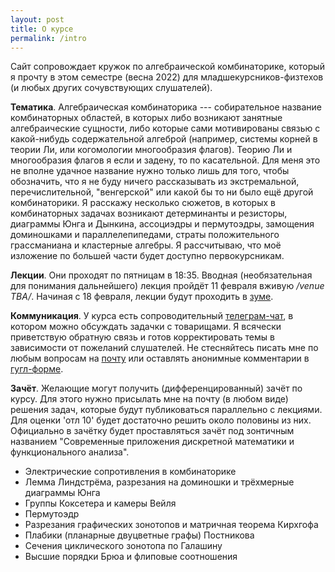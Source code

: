 ```yaml
---
layout: post
title: О курсе
permalink: /intro
---
```


Сайт сопровождает кружок по алгебраической комбинаторике, который я прочту в этом семестре (весна 2022) для младшекурсников-физтехов (и любых других сочувствующих слушателей). 

**Тематика**. Алгебраическая комбинаторика --- собирательное название комбинаторных областей, в которых либо возникают занятные алгебраические сущности, либо которые сами мотивированы связью с какой-нибудь содержательной алгеброй (например, системы корней в теории Ли, или когомологии многообразия флагов). Теорию Ли и многообразия флагов я если и задену, то по касательной. Для меня это не вполне удачное название нужно только лишь для того, чтобы обозначить, что я не буду ничего рассказывать из экстремальной, перечислительной, "венгерской" или какой бы то ни было ещё другой комбинаторики. Я расскажу несколько сюжетов, в которых в комбинаторных задачах возникают детерминанты и резисторы, диаграммы Юнга и Дынкина, ассоциэдры и пермутоэдры, замощения доминошками и параллелепипедами, страты положительного грассманиана и кластерные алгебры. Я рассчитываю, что моё изложение по большей части будет доступно первокурсникам.

**Лекции**. Они проходят по пятницам в 18:35. Вводная (необязательная для понимания дальнейшего) лекция пройдёт 11 февраля вживую _/venue TBA/_. Начиная с 18 февраля, лекции будут проходить в [зуме](https://theias.zoom.us/j/89395086714).

**Коммуникация**. У курса есть сопроводительный [телеграм-чат](https://t.me/+55wKFd6oqJ1iOTBi), в котором можно обсуждать задачки с товарищами. Я всячески приветствую обратную связь и готов корректировать темы в зависимости от пожеланий слушателей. Не стесняйтесь писать мне по любым вопросам на [почту](mailto:aleksei.balitskii@phystech.edu) или оставлять анонимные комментарии в [гугл-форме](https://forms.gle/JcWcTzrAeCxauHw1A). 

**Зачёт**. Желающие могут получить (дифференцированный) зачёт по курсу. Для этого нужно присылать мне на почту (в любом виде) решения задач, которые будут публиковаться параллельно с лекциями. Для оценки 'отл 10' будет достаточно решить около половины из них. Официально в зачётку будет проставляться зачёт под зонтичным названием "Современные приложения дискретной математики и функционального анализа".

+ Электрические сопротивления в комбинаторике
+ Лемма Линдстрёма, разрезания на доминошки и трёхмерные диаграммы Юнга
+ Группы Коксетера и камеры Вейля
+ Пермутоэдр
+ Разрезания графических зонотопов и матричная теорема Кирхгофа
+ Плабики (планарные двуцветные графы) Постникова
+ Сечения циклического зонотопа по Галашину
+ Высшие порядки Брюа и флиповые соотношения